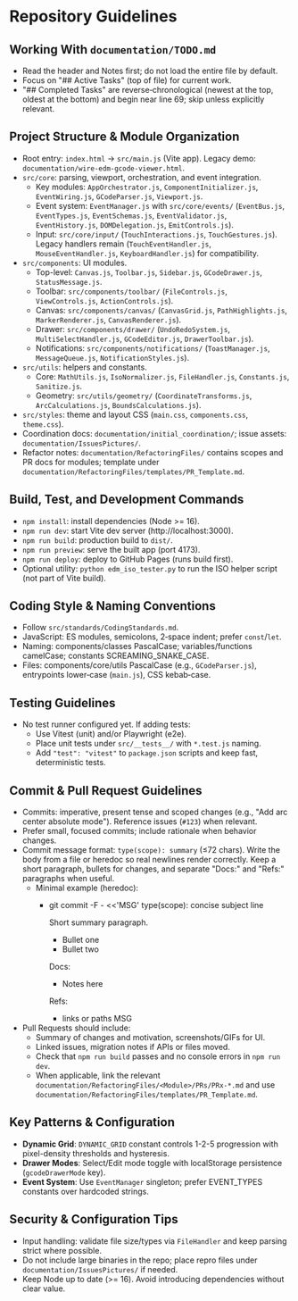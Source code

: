 # Repository Guidelines

## Working With `documentation/TODO.md`
- Read the header and Notes first; do not load the entire file by default.
- Focus on "## Active Tasks" (top of file) for current work.
- "## Completed Tasks" are reverse‑chronological (newest at the top, oldest at the bottom) and begin near line 69; skip unless explicitly relevant.

## Project Structure & Module Organization
- Root entry: `index.html` → `src/main.js` (Vite app). Legacy demo: `documentation/wire-edm-gcode-viewer.html`.
- `src/core`: parsing, viewport, orchestration, and event integration.
  - Key modules: `AppOrchestrator.js`, `ComponentInitializer.js`, `EventWiring.js`, `GCodeParser.js`, `Viewport.js`.
  - Event system: `EventManager.js` with `src/core/events/` (`EventBus.js`, `EventTypes.js`, `EventSchemas.js`, `EventValidator.js`, `EventHistory.js`, `DOMDelegation.js`, `EmitControls.js`).
  - Input: `src/core/input/` (`TouchInteractions.js`, `TouchGestures.js`). Legacy handlers remain (`TouchEventHandler.js`, `MouseEventHandler.js`, `KeyboardHandler.js`) for compatibility.
- `src/components`: UI modules.
  - Top-level: `Canvas.js`, `Toolbar.js`, `Sidebar.js`, `GCodeDrawer.js`, `StatusMessage.js`.
  - Toolbar: `src/components/toolbar/` (`FileControls.js`, `ViewControls.js`, `ActionControls.js`).
  - Canvas: `src/components/canvas/` (`CanvasGrid.js`, `PathHighlights.js`, `MarkerRenderer.js`, `CanvasRenderer.js`).
  - Drawer: `src/components/drawer/` (`UndoRedoSystem.js`, `MultiSelectHandler.js`, `GCodeEditor.js`, `DrawerToolbar.js`).
  - Notifications: `src/components/notifications/` (`ToastManager.js`, `MessageQueue.js`, `NotificationStyles.js`).
- `src/utils`: helpers and constants.
  - Core: `MathUtils.js`, `IsoNormalizer.js`, `FileHandler.js`, `Constants.js`, `Sanitize.js`.
  - Geometry: `src/utils/geometry/` (`CoordinateTransforms.js`, `ArcCalculations.js`, `BoundsCalculations.js`).
- `src/styles`: theme and layout CSS (`main.css`, `components.css`, `theme.css`).
- Coordination docs: `documentation/initial_coordination/`; issue assets: `documentation/IssuesPictures/`.
- Refactor notes: `documentation/RefactoringFiles/` contains scopes and PR docs for modules; template under `documentation/RefactoringFiles/templates/PR_Template.md`.

## Build, Test, and Development Commands
- `npm install`: install dependencies (Node >= 16).
- `npm run dev`: start Vite dev server (http://localhost:3000).
- `npm run build`: production build to `dist/`.
- `npm run preview`: serve the built app (port 4173).
- `npm run deploy`: deploy to GitHub Pages (runs build first).
- Optional utility: `python edm_iso_tester.py` to run the ISO helper script (not part of Vite build).

## Coding Style & Naming Conventions
- Follow `src/standards/CodingStandards.md`.
- JavaScript: ES modules, semicolons, 2‑space indent; prefer `const`/`let`.
- Naming: components/classes PascalCase; variables/functions camelCase; constants SCREAMING_SNAKE_CASE.
- Files: components/core/utils PascalCase (e.g., `GCodeParser.js`), entrypoints lower‑case (`main.js`), CSS kebab‑case.

## Testing Guidelines
- No test runner configured yet. If adding tests:
  - Use Vitest (unit) and/or Playwright (e2e).
  - Place unit tests under `src/__tests__/` with `*.test.js` naming.
  - Add `"test": "vitest"` to `package.json` scripts and keep fast, deterministic tests.

## Commit & Pull Request Guidelines
- Commits: imperative, present tense and scoped changes (e.g., "Add arc center absolute mode"). Reference issues (`#123`) when relevant.
- Prefer small, focused commits; include rationale when behavior changes.
- Commit message format: `type(scope): summary` (≤72 chars). Write the body from a file or heredoc so real newlines render correctly. Keep a short paragraph, bullets for changes, and separate "Docs:" and "Refs:" paragraphs when useful.
  - Minimal example (heredoc):
    - git commit -F - <<'MSG'
      type(scope): concise subject line

      Short summary paragraph.

      - Bullet one
      - Bullet two

      Docs:
      - Notes here

      Refs:
      - links or paths
      MSG
- Pull Requests should include:
  - Summary of changes and motivation, screenshots/GIFs for UI.
  - Linked issues, migration notes if APIs or files moved.
  - Check that `npm run build` passes and no console errors in `npm run dev`.
  - When applicable, link the relevant `documentation/RefactoringFiles/<Module>/PRs/PRx-*.md` and use `documentation/RefactoringFiles/templates/PR_Template.md`.

 

## Key Patterns & Configuration
- **Dynamic Grid**: `DYNAMIC_GRID` constant controls 1-2-5 progression with pixel-density thresholds and hysteresis.
- **Drawer Modes**: Select/Edit mode toggle with localStorage persistence (`gcodeDrawerMode` key).
- **Event System**: Use `EventManager` singleton; prefer EVENT_TYPES constants over hardcoded strings.

## Security & Configuration Tips
- Input handling: validate file size/types via `FileHandler` and keep parsing strict where possible.
- Do not include large binaries in the repo; place repro files under `documentation/IssuesPictures/` if needed.
- Keep Node up to date (>= 16). Avoid introducing dependencies without clear value.
